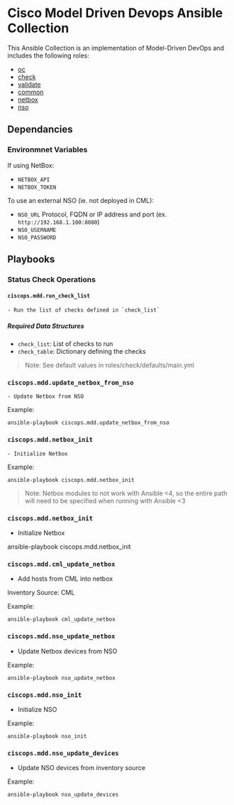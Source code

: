 # Cisco Model Driven Devops Ansible Collection

This Ansible Collection is an implementation of Model-Driven DevOps and includes the following roles:
* [oc](https://github.com/model-driven-devops/ansible-mdd/blob/main/roles/oc/README.md)
* [check](https://github.com/model-driven-devops/ansible-mdd/blob/main/roles/check/README.md)
* [validate](https://github.com/model-driven-devops/ansible-mdd/blob/main/roles/validate/README.md)
* [common](https://github.com/model-driven-devops/ansible-mdd/blob/main/roles/common/README.md)
* [netbox](https://github.com/model-driven-devops/ansible-mdd/blob/main/roles/netbox/README.md)
* [nso](https://github.com/model-driven-devops/ansible-mdd/blob/main/roles/nso/README.md)

## Dependancies
### Environmnet Variables
If using NetBox:
- `NETBOX_API`
- `NETBOX_TOKEN`

To use an external NSO (ie. not deployed in CML):
- `NSO_URL` Protocol, FQDN or IP address and port (ex. `http://192.168.1.100:8080`)
- `NSO_USERNAME`
- `NSO_PASSWORD`

## Playbooks



### Status Check Operations

#### `ciscops.mdd.run_check_list`

    - Run the list of checks defined in `check_list`

##### Required Data Structures

- `check_list`: List of checks to run
- `check_table`: Dictionary defining the checks

> Note: See default values in roles/check/defaults/main.yml


### `ciscops.mdd.update_netbox_from_nso`

    - Update Netbox from NSO

Example:
```
ansible-playbook ciscops.mdd.update_netbox_from_nso
```

### `ciscops.mdd.netbox_init`

    - Initialize Netbox

Example:
```
ansible-playbook ciscops.mdd.netbox_init
```

> Note: Netbox modules to not work with Ansible <4, so the entire path will need to be specified when running with Ansible <3



### `ciscops.mdd.netbox_init`

- Initialize Netbox

ansible-playbook ciscops.mdd.netbox_init

### `ciscops.mdd.cml_update_netbox`

- Add hosts from CML into netbox

Inventory Source: CML

Example:
```
ansible-playbook cml_update_netbox
```

### `ciscops.mdd.nso_update_netbox`

- Update Netbox devices from NSO

Example:
```
ansible-playbook nso_update_netbox
```

### `ciscops.mdd.nso_init`

- Initialize NSO

Example:
```
ansible-playbook nso_init
```

### `ciscops.mdd.nso_update_devices`

- Update NSO devices from inventory source

Example:
```
ansible-playbook nso_update_devices
```
